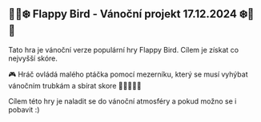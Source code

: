 <h2>🎄🎁❄️ Flappy Bird - Vánoční projekt 17.12.2024 ❄️🎁🎄</h2>
<p>Tato hra je vánoční verze populární hry Flappy Bird. Cílem je získat co nejvyšší skóre.</p>
<p>🎮 Hráč ovládá malého ptáčka pomocí mezerníku, který se musí vyhýbat vánočním trubkám a sbírat skore 🌟🌟🌟🌟🌟</p>
<p> Cílem této hry je naladit se do vánoční atmosféry a pokud možno se i pobavit :)</p>
